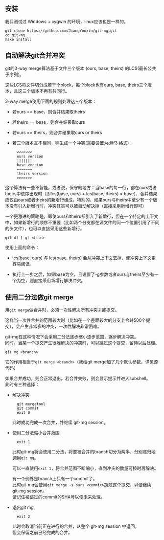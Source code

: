 
安装 
-----

我只测试过 Windows + cygwin 的环境，linux应该也是一样的。

    git clone https://github.com/JiangYouxin/git-mg.git
    cd git-mg 
    make install

自动解决git合并冲突
-----

git的3-way merge算法基于文件三个版本 (ours, base, theirs) 的LCS(最长公共子序列)。

这些LCS将文件切分成若干个block，每个block也有ours, base, theirs三个版本，且这三个版本不再有共同行。

3-way merge使用下面的规则处理这三个版本：

* 若ours == base，则合并结果取theirs

* 若theirs == base，则合并结果取ours

* 若ours == theirs，则合并结果取ours or theirs

* 若三个版本互不相同，则生成一个冲突(需要设置为diff3 格式)：

        <<<<<<<
        ours version
        |||||||
        base version
        =======
        theirs version
        >>>>>>>

这个算法有一些不智能，或者说，保守的地方：当base的每一行，都在ours或者theirs中依序出现时（即lcs(base, ours) + lcs(base, theirs) = base），合并结果应仅由ours或者theirs的新增行组成，特别的，如果ours与theirs中至少有一个版本没有引入新增行时，冲突其实可以被自动解决掉（直接采用新增行即可）

一个更激进的策略是，即使ours和theirs都引入了新增行，但在一个特定的上下文中，如果新增行的顺序不重要（比如两个分支都在源文件的同一个位置引用了不同的头文件），也可以直接采用这些新增行。

    git df [-g] <file>

使用上面的命令：

* lcs(base, ours) 与 lcs(base, theirs) 会从冲突上下文去掉，使冲突上下文更容易阅读。

* 执行上一步之后，如果base为空，且设置了-g参数或者ours与theirs至少有一个为空，则直接采用新增行解决冲突。

使用二分法做git merge
-----

用`git merge`做合并时，必须一次性解决所有冲突才能提交。

这样当一次性合并的范围较大时（比如在一个差距较大的分支上合并500个提交），会产生非常多的冲突，一次性解决非常困难。

git-mg在这种情况下会采用二分法逐步缩小逐步范围，逐步解决冲突。  
同时，当某一个提交产生很难解决的冲突时，可以跳过这个提交，留待以后处理。
    
    git mg <branch>

它的作用相当于`git merge <branch>`（我给git merge加了几个默认参数，详见源代码）

如果合并成功，则会正常退出。若合并失败，则会显示提示并进入subshell。  
此时有三种选择：

* 解决冲突

        git mergetool
        git commit
        exit 0

  此时成功完成一次合并，并继续 git-mg session。

* 使用二分法缩小合并范围

        exit 1

  此时git-mg将会使用二分法，将要被合并的branch切分为两半，分别递归地调用`git mg`。

  可以一直使用`exit 1`，将合并范围不断缩小，直到冲突的数量可控时再解决。

  有一个例外是branch上只有一个commit了。  
  此时git-mg会使用`git merge -s ours <commit>`跳过这个提交，以便继续 git-mg session。  
  请记住被跳过的commit的SHA号以便未来处理。

* 退出git mg

        exit 2

  此时会取消当前正在进行的合并，从整个 git-mg session 中返回。  
  但会保留之前已经完成的合并。
